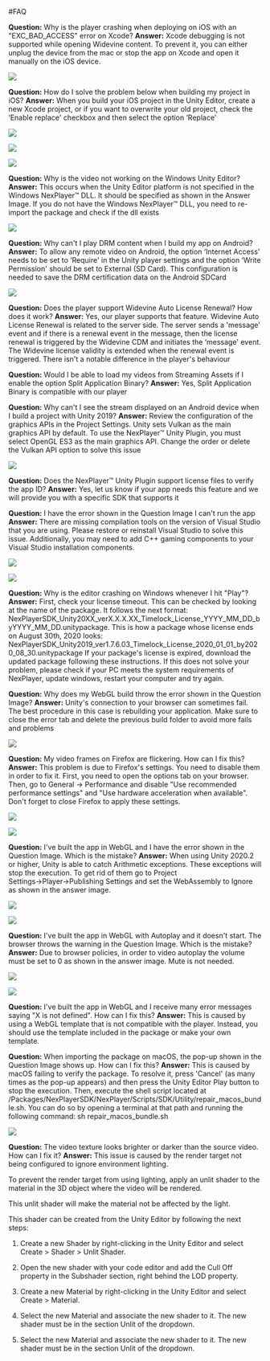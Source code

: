 #FAQ

**Question:** Why is the player crashing when deploying on iOS with an "EXC_BAD_ACCESS" error on Xcode?
**Answer:** Xcode debugging is not supported while opening Widevine content. To prevent it, you can either unplug the device from the mac or stop the app on Xcode and open it manually on the iOS device.

![](../assets/FAQ/fqa1.png)

**Question:** How do I solve the problem below when building my project in iOS?
**Answer:** When you build your iOS project in the Unity Editor, create a new Xcode project, or if you want to overwrite your old project, check the ‘Enable replace' checkbox and then select the option ‘Replace'

![](../assets/FAQ/fqa2.png)

![](../assets/FAQ/fqa3.png)

![](../assets/FAQ/fqa4.png)

**Question:** Why is the video not working on the Windows Unity Editor?
**Answer:** This occurs when the Unity Editor platform is not specified in the  
Windows NexPlayer™ DLL. It should be specified as shown in the Answer Image. If you do not have the Windows NexPlayer™ DLL, you need to re-import the package and check if the dll exists

![](../assets/FAQ/fqa5.png)

**Question:** Why can't I play DRM content when I build my app on Android?
**Answer:** To allow any remote video on Android, the option ‘Internet Access' 
needs to be set to ‘Require' in the Unity player settings and the option ‘Write Permission' should be set to External (SD Card). This configuration is needed to save the DRM certification data on the Android SDCard

![](../assets/FAQ/fqa6.png)

**Question:** Does the player support Widevine Auto License Renewal? How does it work?
**Answer:** Yes, our player supports that feature. Widevine Auto License Renewal is related to the server side. The server sends a 'message' event and if there is a renewal event in the message, then the license renewal is triggered by the Widevine CDM and initiates the ‘message' event. The Widevine license validity is extended when the renewal event is triggered. There isn't a notable difference in the player's behaviour

**Question:** Would I be able to load my videos from Streaming Assets if I enable the option Split Application Binary?
**Answer:** Yes, Split Application Binary is compatible with our player

**Question:** Why can't I see the stream displayed on an Android device when I build a project with Unity 2019?
**Answer:** Review the configuration of the graphics APIs in the Project Settings. Unity sets Vulkan as the main graphics API by default. To use the NexPlayer™ Unity Plugin, you must select OpenGL ES3 as the main graphics API. Change the order or delete the Vulkan API option to solve this issue

![](../assets/FQA/fqa7.png)

**Question:** Does the NexPlayer™ Unity Plugin support license files to verify the app ID?
**Answer:** Yes, let us know if your app needs this feature and we will provide you with a specific SDK that supports it

**Question:** I have the error shown in the Question Image I can't run the app
**Answer:** There are missing compilation tools on the version of Visual Studio that you are using. Please restore or reinstall Visual Studio to solve this issue. Additionally, you may need to add C++ gaming components to your Visual Studio installation components.

![](../assets/FAQ/fqa8.png)

![](../assets/FAQ/fqa9.png)

**Question:** Why is the editor crashing on Windows whenever I hit "Play"?
**Answer:** First, check your license timeout. This can be checked by looking at the name of the package. It follows the next format: NexPlayerSDK_Unity20XX_verX.X.X.XX_Timelock_License_YYYY_MM_DD_byYYYY_MM_DD.unitypackage. 
This is how a package whose license ends on August 30th, 2020 looks: NexPlayerSDK_Unity2019_ver1.7.6.03_Timelock_License_2020_01_01_by2020_08_30.unitypackage
If your package's license is expired, download the updated package following these instructions.
If this does not solve your problem, please check if your PC meets the system requirements of NexPlayer, update windows, restart your computer and try again.

**Question:** Why does my WebGL build throw the error shown in the Question Image?
**Answer:** Unity's connection to your browser can sometimes fail. The best procedure in this case is rebuilding your application. Make sure to close the error tab and delete the previous build folder to avoid more fails and problems

![](../assets/FAQ/fqa10.png)

**Question:** My video frames on Firefox are flickering. How can I fix this?
**Answer:** This problem is due to Firefox's settings. You need to disable them in order to fix it.
First, you need to open the options tab on your browser.
Then, go to General → Performance and disable "Use recommended performance settings" and "Use hardware acceleration when available". Don't forget to close Firefox to apply these settings.

![](../assets/FAQ/fqa11.png)

![](../assets/FAQ/fqa12.png)

**Question:** I've built the app in WebGL and I have the error shown in the Question Image. Which is the mistake?
**Answer:** When using Unity 2020.2 or higher, Unity is able to catch Arithmetic exceptions. These exceptions will stop the execution. To get rid of them go to Project Settings→Player→Publishing Settings and set the WebAssembly to Ignore as shown in the answer image.

![](../assets/FAQ/fqa13.png)

![](../assets/FAQ/fqa14.png)

**Question:** I've built the app in WebGL with Autoplay and it doesn't start. The browser throws the warning in the Question Image. Which is the mistake?
**Answer:** Due to browser policies, in order to video autoplay the volume must be set to 0 as shown in the answer image. Mute is not needed.

![](../assets/FAQ/fqa15.png)

![](../assets/FAQ/fqa16.png)

**Question:** I've built the app in WebGL and I receive many error messages saying "X is not defined". How can I fix this?
**Answer:** This is caused by using a WebGL template that is not compatible with the player. Instead, you should use the template included in the package or make your own template.

**Question:** When importing the package on macOS, the pop-up shown in the Question Image shows up. How can I fix this?
**Answer:** This is caused by macOS failing to verify the package. To resolve it, press 'Cancel' (as many times as the pop-up appears) and then press the Unity Editor Play button to stop the execution. Then, execute the shell script located at /Packages/NexPlayerSDK/NexPlayer/Scripts/SDK/Utility/repair_macos_bundle.sh. You can do so by opening a terminal at that path and running the following command:
sh repair_macos_bundle.sh

![](../assets/FAQ/fqa17.png)

**Question:** The video texture looks brighter or darker than the source video. How can I fix it?
**Answer:** This issue is caused by the render target not being configured to ignore environment lighting.

To prevent the render target from using lighting, apply an unlit shader to the material in the 3D object where the video will be rendered.

This unlit shader will make the material not be affected by the light.

This shader can be created from the Unity Editor by following the next steps:

1. Create a new Shader by right-clicking in the Unity Editor and select Create > Shader > Unlit Shader.

2. Open the new shader with your code editor and add the Cull Off property in the Subshader section, right behind the LOD property.

3. Create a new Material by right-clicking in the Unity Editor and select Create > Material.

4. Select the new Material and associate the new shader to it. The new shader must be in the section Unlit of the dropdown.

5. Select the new Material and associate the new shader to it. The new shader must be in the section Unlit of the dropdown.

